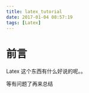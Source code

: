 ```yaml
---
title: latex_tutorial
date: 2017-01-04 08:57:19
tags: [Latex]
---
```


# 前言

Latex 这个东西有什么好说的呢。。

等有问题了再来总结
